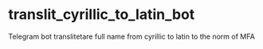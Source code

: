 # translit_cyrillic_to_latin_bot
Telegram bot translitetare full name from cyrillic to latin to the norm of MFA
